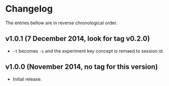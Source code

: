# Changelog

The entries bellow are in reverse chronological order.

## v1.0.1 (7 December 2014, look for tag v0.2.0)

* `-t` becomes `-s` and the experiment key concept is remaed to session id.

## v1.0.0 (November 2014, no tag for this version)

* Initial release.
